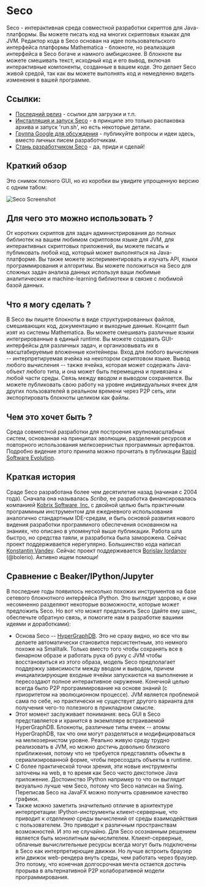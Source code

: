 # Seco

Seco - интерактивная среда совместной разработки скриптов для Java-платформы.
Вы можете писать код на многих скриптовых языках для JVM.
Редактор кода в Seco основан на идее пользовательского интерфейса платформы Mathematica - блокноте,
но реализация интерфейса в Seco богаче и намного амбициознее.
В блокноте вы можете смешивать текст, исходный код и его вывод,
включая интерактивные компоненты, созданные в вашем коде. 
Это делает Seco живой средой, так как вы можете выполнять код
и немедленно видеть изменения в вашей программе. 

## Ссылки:

* [Последний релиз](https://github.com/bolerio/seco/wiki/Latest-Release) - ссылки для загрузки и т.п.
* [Инсталляция и запуск Seco](https://github.com/bolerio/seco/wiki/Installing-and-Starting-Seco) - в принципе это только распаковка архива и запуск 'run.sh', но есть некоторые детали.
* [Группа Google для обсуждения](https://groups.google.com/forum/#!forum/scriba) - публикуйте вопросы и идеи здесь, вместо личных писем разработчикам.
* [Стань разработчиком Seco](https://github.com/bolerio/seco/wiki/Become-a-Seco-Developer) - да, приди и сделай!

## Краткий обзор
 
Это снимок полного GUI, но из коробки вы увидите упрощенную версию с одним табом:

![Seco Screenshot](http://kobrix.com/images/secofullshot.png "Seco Screenshot")

## Для чего это можно использовать ?

От коротких скриптов для задач администрирования до полных библиотек
на вашем любимом скриптовом языке для JVM,
для интерактивных скриптовых приложений, вы можете писать и публиковать любой код,
который может выполняться на Java-платформе.
Вы также можете экспериментировать и изучать API, языки программирования и алгоритмы.
Вы можете положиться на Seco для сложных задач анализа данных используя ваши любимые
аналитические и machine-learning библиотеки в связке с любимой базой данных. 

## Что я могу сделать ? 

В Seco вы пишете блокноты в виде структурированных файлов, смешивающих код, документацию и выходные данные.
Концепт был изят из системы Mathematica.
Вы можете смешивать различные языки интегрированные в единый runtime.
Вы можете создавать GUI-интерфейсы для различных задач, и организовывать их в масштабируемые вложенные контейнеры.
Вход для любого вычисления -- интерпретируемая ячейка на некотором скриптовом языке.
Вывод любого вычисления -- также ячейка, которая может содержать Java-объект любого типа,
и она может быть перемещена и привязана к любой части среды.
Связь между вводом и выводом сохраняется.
Вы можете публиковать свою работу на уровне индивидуальных ячеек для других пользователей
в реальном времени через P2P сеть, или экспортировать блокноты целиком как файлы.

## Чем это хочет быть ?

Среда совместной разработки для построения крупномасштабных систем, основанная на принципах эволющии,
разделения ресурсов и повторного использования мелкозернистых программных артефактов.
Подробно видение этого принипа можно прочитать в публикации
[Rapid Software Evolution](http://kobrix.com/documents/rse.pdf).

## Краткая история

Сраде Seco разработана более чем десятилетие назад (начиная с 2004 года).
Сначала она называлась _Scriba_, ее разработка финансировалась компанией
[Kobrix Software, Inc.](http://www.kobrix.com) с двойной целью
быть практичным программным инструментом для ежедневного использования
аналогично стандартным IDE-средам,
и быть основой развития нового видения разработки программного обеспечения основанном на знаниях,
что описано в упомянутой выше публикации. 
Работа шла быстро, но средства таяли, и разработка была заморожена.
Сейчас проект поддерживается нерегулярно. Большинство кода написал
[Konstantin Vandev](https://www.linkedin.com/in/konstantin-vandev-2a964494/).
Сейчас проект поддерживается [Borislav Iordanov](https://www.linkedin.com/in/borislav-iordanov-17a1152/)
(@bolerio). Активно ищем помощи! 

## Сравнение с Beaker/IPython/Jupyter

В последние годы появилось несколько похожих инструментов на базе сетевого блокнотного интерфейса IPython.
Это выглядит здорово, и они несомненно разделяют некоторые возможности, которые может предложить Seco.
Но вот что может предложить Seco (дайте ему шанс, обеспечьте обратную связь, и помогите нам в разработке вашими идеями и доработками):

* Основа Seco -- [HyperGraphDB](http://www.hypergraphdb.org/).
Это не сразу видно, но все что вы делаете автоматически становится персистентным, это немного похоже на Smalltalk.
Только вместо того чтобы сохранять все в бинарном образе
и работать рука об руку с JVM чтобы восстановиться из этого образа,
модель Seco предполагает поддержку зависимости между вводом и выводом,
причем инициализирующие входные ячейки запускаются на выполнение
и пересоздают полное интерактивное окружение.
Конечной целью всегда было P2P программирование на основе знаний (с приоритетом на эволюционном процессе).
JVM является проблемой сама по себе, но практически не существует другого варианта
для получения чего-то полезного в прикладном смысле.
* Этот момент заслуживает понимания: весь GUI в Seco представляется и хранится в экземпляре встраиваемой HyperGraphDB.
Блокноты, различные типы ячеек -- атомы HyperGraphDB, так что они могут разделяться
и модифицироваться на мелкозернистом уровне.
Реально живую среду трудно реализовать в JVM, но можно достичь довольно близкого приближения,
потому что не требуется представлять объекты в сериализированной форме, чтобы пересоздать объекты в runtime.
* С более практической точки зрения, эти новые инструменты заточены на web,
в то время как Seco чисто декстопное Java приложение.
Достоинство IPython например то что он выглядит визуально лучше чем Seco, потому что Seco написан на Swing.
Переписав Seco на JavaFX можно получить сравнимое качество графики. 
* Также можно заметить значительно отличие в архитектуре интерпретации:
IPython-инструменты клиент-серверные, что приводит к *отделению* среды вычислений
от среды взаимодействия с пользователем. Это приводит к различным пространствам возможностей. И это не случайно.
Для Seco осознанным решением является быть монолитным вычислителем.
Клиент-серверные, облачные вычислительные ресурсы всегда могут быть подключены
в Seco как интерпретирющие движки.
Но лучше встроить браузер или движок web-рендера внуть среды, чем работать через браузер.
Это потому, что конечная долгосрочная мечта остается достичь прорыва в альтернативной P2P
колаборативной модели программирования.
